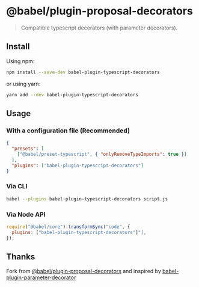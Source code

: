 # @babel/plugin-proposal-decorators

> Compatible typescript decorators (with parameter decorators).

## Install

Using npm:

```sh
npm install --save-dev babel-plugin-typescript-decorators
```

or using yarn:

```sh
yarn add --dev babel-plugin-typescript-decorators
```

## Usage

### With a configuration file (Recommended)

```json
{
  "presets": [
    ["@babel/preset-typescript", { "onlyRemoveTypeImports": true }]
  ],
  "plugins": ["babel-plugin-typescript-decorators"]
}
```

### Via CLI

```sh
babel --plugins babel-plugin-typescript-decorators script.js
```

### Via Node API

```js
require("@babel/core").transformSync("code", {
  plugins: ["babel-plugin-typescript-decorators"]"],
});
```

## Thanks

Fork from [@babel/plugin-proposal-decorators](https://github.com/babel/babel/tree/main/packages/babel-plugin-proposal-decorators) and inspired by [babel-plugin-parameter-decorator](https://github.com/WarnerHooh/babel-plugin-parameter-decorator)
